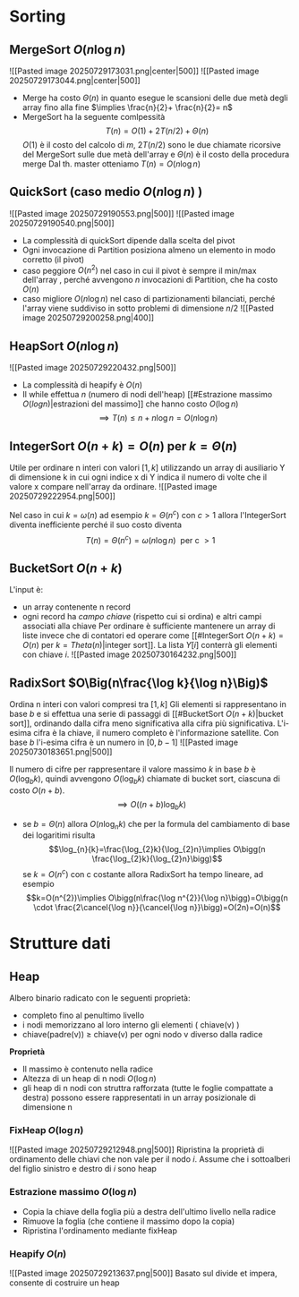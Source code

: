 # Sorting
## MergeSort $O(n\log{n})$

![[Pasted image 20250729173031.png|center|500]]
![[Pasted image 20250729173044.png|center|500]]

- Merge ha costo $\Theta(n)$ in quanto esegue le scansioni delle due metà degli array fino alla fine $\implies \frac{n}{2}+ \frac{n}{2}= n$ 
- MergeSort ha la seguente comlpessità $$T(n)= O(1) + 2 T(n/2)+\Theta(n)$$ $O(1)$ è il costo del calcolo di $m$, $2T(n/2)$ sono le due chiamate ricorsive del MergeSort sulle due metà dell'array e $\Theta(n)$ è il costo della procedura merge
Dal th. master otteniamo $T(n)=O(n\log{n})$
## QuickSort (caso medio $O(n\log{n})$ ) 
![[Pasted image 20250729190553.png|500]]
![[Pasted image 20250729190540.png|500]]
- La complessità di quickSort dipende dalla scelta del pivot
- Ogni invocazione di Partition posiziona almeno un elemento in modo corretto (il pivot)
- caso peggiore $O(n^{2})$ nel caso in cui il pivot è sempre il min/max dell'array , perché avvengono $n$ invocazioni di Partition, che ha costo $O(n)$
- caso migliore $O(n\log n)$ nel caso di partizionamenti bilanciati, perché l'array viene suddiviso in sotto problemi di dimensione $n/2$ 
![[Pasted image 20250729200258.png|400]]

## HeapSort $O(n\log{n})$ 
![[Pasted image 20250729220432.png|500]]
- La complessità di heapify è $O(n)$
- Il while effettua $n$ (numero di nodi dell'heap) [[#Estrazione massimo $O( log{n})$|estrazioni del massimo]] che hanno costo $O(\log{n})$ $$\implies T(n)\le n+n\log{n}=O(n\log{n})$$
## IntegerSort $O(n+k)=O(n)$ per $k=\Theta(n)$ 
Utile per ordinare n interi con valori $[1, k]$ utilizzando un array di ausiliario Y di dimensione k in cui ogni indice x di Y indica il numero di volte che il valore x compare nell'array da ordinare.
![[Pasted image 20250729222954.png|500]]

Nel caso in cui $k=\omega(n)$ ad esempio $k=\Theta(n^{c})$ con $c>1$ allora l'IntegerSort diventa inefficiente perché il suo costo diventa $$T(n)=\Theta(n^{c})=\omega(n\log{n})\:\: \text{per c }> 1$$
## BucketSort $O(n+k)$
L'input è: 
- un array contenente n record
- ogni record ha *campo chiave* (rispetto cui si ordina) e altri campi associati alla chiave
Per ordinare è sufficiente mantenere un array di liste invece che di contatori ed operare come [[#IntegerSort $O(n+k)=O(n)$ per $k= Theta(n)$|integer sort]].
La lista $Y[i]$ conterrà gli elementi con chiave $i$. 
![[Pasted image 20250730164232.png|500]]

## RadixSort $O\Big(n\frac{\log k}{\log n}\Big)$ 
Ordina n interi con valori compresi tra $[1,k]$
Gli elementi si rappresentano in base $b$ e si effettua una serie di passaggi di [[#BucketSort $O(n+k)$|bucket sort]], ordinando dalla cifra meno significativa alla cifra più significativa. L'i-esima cifra è la chiave, il numero completo è l'informazione satellite. Con base $b$ l'i-esima cifra è un numero in $[0, b-1]$
![[Pasted image 20250730183651.png|500]]

Il numero di cifre per rappresentare il valore massimo $k$ in base $b$ è $O(\log_{b}{k})$, quindi avvengono $O(\log_{b}{k})$ chiamate di bucket sort, ciascuna di costo $O(n+b)$. $$\implies O((n+b)\log_{b}{k})$$

- se $b=\Theta(n)$ allora $O(n\log_{n}{k})$ che per la formula del cambiamento di base dei logaritimi risulta $$\log_{n}{k}=\frac{\log_{2}k}{\log_{2}n}\implies O\bigg(n \frac{\log_{2}k}{\log_{2}n}\bigg)$$
se $k=O(n^c)\text{ con c costante}$ allora RadixSort ha tempo lineare, ad esempio $$k=O(n^{2})\implies O\bigg(n\frac{\log n^{2}}{\log n}\bigg)=O\bigg(n \cdot \frac{2\cancel{\log n}}{\cancel{\log n}}\bigg)=O(2n)=O(n)$$
# Strutture dati
## Heap
Albero binario radicato con le seguenti proprietà:
- completo fino al penultimo livello
- i nodi memorizzano al loro interno gli elementi ( chiave(v) )
- chiave(padre(v)) $\ge$ chiave(v) per ogni nodo v diverso dalla radice 

**Proprietà**
- Il massimo è contenuto nella radice
- Altezza di un heap di n nodi $O(\log{n})$ 
- gli heap di n nodi con struttra rafforzata (tutte le foglie compattate a destra) possono essere rappresentati in un array posizionale di dimensione n

### FixHeap $O(\log{n})$ 
![[Pasted image 20250729212948.png|500]]
Ripristina la proprietà di ordinamento delle chiavi che non vale per il nodo $i$. Assume che i sottoalberi del figlio sinistro e destro di $i$ sono heap

### Estrazione massimo $O(\log{n})$
- Copia la chiave della foglia più a destra dell'ultimo livello nella radice
- Rimuove la foglia (che contiene il massimo dopo la copia)
- Ripristina l'ordinamento mediante fixHeap

### Heapify $O(n)$
![[Pasted image 20250729213637.png|500]]
Basato sul divide et impera, consente di costruire un heap